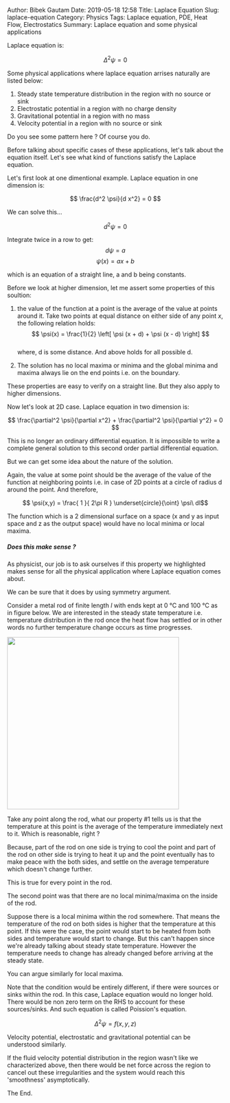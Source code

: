 Author: Bibek Gautam
Date: 2019-05-18 12:58
Title: Laplace Equation
Slug: laplace-equation
Category: Physics
Tags: Laplace equation, PDE, Heat Flow, Electrostatics
Summary: Laplace equation and some physical applications

Laplace equation is:

$$\Delta^2 \psi  = 0 $$

Some physical applications where laplace equation arrises naturally are listed below:  

1. Steady state temperature distribution in the region with no source or sink
2. Electrostatic potential in a region with no charge density
3. Gravitational potential in a region with no mass
4. Velocity potential in a region with no source or sink

Do you see some pattern here ? Of course you do.


Before talking about specific cases of these applications, let's talk about the equation itself.
Let's see what kind of functions satisfy the Laplace equation.

Let's first look at one dimentional example. Laplace equation in one dimension is:

$$ \frac{d^2 \psi}{d x^2} = 0 $$

We can solve this...

$$ d^2 \psi = 0 $$

Integrate twice in a row to get:
$$ d \psi = a $$
$$ \psi(x) = ax + b $$

which is an equation of a straight line, a and b being constants.

Before we look at higher dimension, let me assert some properties of this soultion:  

1. the value of the function at a point is the average of the value at points around it. Take two
   points at equal distance on either side of any point $x$, the following relation holds:
  $$ \psi(x) = \frac{1}{2} \left[ \psi (x + d) + \psi (x - d) \right] $$  
  where, d is some distance. And above holds for all possible d.

2. The solution has no local maxima or minima and the global minima and maxima always lie on the
   end points i.e. on the boundary.

These properties are easy to verify on a straight line. But they also apply to higher dimensions.

Now let's look at 2D case. Laplace equation in two dimension is:

$$ \frac{\partial^2 \psi}{\partial x^2} + \frac{\partial^2 \psi}{\partial y^2} = 0 $$

This is no longer an ordinary differential equation. It is impossible to write a complete general
solution to this second order partial differential equation.

But we can get some idea about the nature of the solution.

Again, the value at some point should be the average of the value of the function at neighboring
points i.e. in case of 2D points at a circle of radius d around the point. And therefore,

$$ \psi(x,y) = \frac{ 1 }{ 2\pi R } \underset{circle}{\oint} \psi\ dl$$

The function which is a 2 dimensional surface on a space (x and y as input space and z as
the output space) would have no local minima or local maxima.

##### Does this make sense ?
As physicist, our job is to ask ourselves if this property we highlighted makes sense for all the
physical application where Laplace equation comes about.

We can be sure that it does by using symmetry argument.

Consider a metal rod of finite length $l$ with ends kept at 0 &deg;C and 100 &deg;C as in figure
below. We are interested in the steady state temperature i.e. temperature distribution in the rod
once the heat flow has settled or in other words no further temperature change occurs as time
progresses.

<img src="/images/rod.png" width='400'/>

Take any point along the rod, what our property #1 tells us is that the temperature at this point is
the average of the temperature immediately next to it. Which is reasonable, right ?

Because, part of the rod on one side is trying to cool the point and part of the rod on other side is
trying to heat it up and the point eventually has to make peace with the both sides, and settle on
the average temperature which doesn't change further.

This is true for every point in the rod.

The second point was that there are no local minima/maxima on the inside of the rod.

Suppose there is a local minima within the rod somewhere. That means the temperature of the rod on
both sides is higher that the temperature at this point. If this were the case, the point would
start to be heated from both sides and temperature would start to change. But this can't happen
since we're already talking about steady state temperature. However the temperature needs to change
has already changed before arriving at the steady state.

You can argue similarly for local maxima.

Note that the condition would be entirely different, if there were sources or sinks within the rod.
In this case, Laplace equation would no longer hold. There would be non zero term on the RHS to
account for these sources/sinks. And such equation is called Poission's equation.

$$\Delta^2 \psi  = f(x,y,z) $$

Velocity potential, electrostatic and gravitational potential can be understood similarly.

If the fluid velocity potential distribution in the region wasn't like we characterized above, then
there would be net force across the region to cancel out these irregularities and the system would
reach this 'smoothness' asymptotically.

The End.
